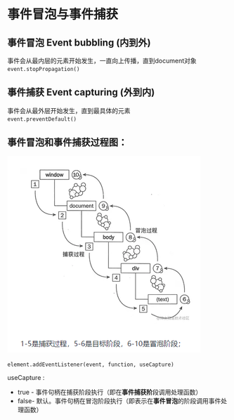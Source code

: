 # 事件冒泡与事件捕获

## 事件冒泡 Event bubbling (内到外)
事件会从最内层的元素开始发生，一直向上传播，直到document对象  
`event.stopPropagation()`

## 事件捕获 Event capturing (外到内)
事件会从最外层开始发生，直到最具体的元素  
`event.preventDefault()`


## 事件冒泡和事件捕获过程图：
![](2023-04-25-16-23-52.png)


`element.addEventListener(event, function, useCapture)`

useCapture : 
-   true - 事件句柄在捕获阶段执行（即在**事件捕获阶**段调用处理函数）
-   false- 默认。事件句柄在冒泡阶段执行（即表示在**事件冒泡**的阶段调用事件处理函数）